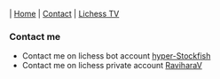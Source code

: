 | [Home](https://hyper-stockfish.github.io/HyperStockfish-bot/) | [Contact](https://hyper-stockfish.github.io/HyperStockfish-bot/contact-us) | [Lichess TV](https://hyper-stockfish.github.io/HyperStockfish-bot/lichess-tv)

### Contact me
- Contact me on lichess bot account [hyper-Stockfish](https://lichess.org/inbox/hyper-stockfish)
- Contact me on lichess private account [RaviharaV](https://lichess.org/inbox/RaviharaV)
